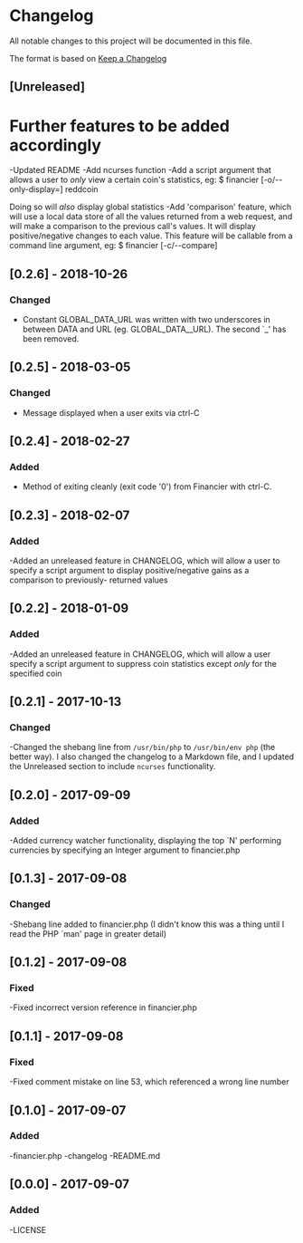 # Changelog
All notable changes to this project will be documented in this file.

The format is based on [Keep a Changelog](http://keepachangelog.com/en/1.0.0/)

## [Unreleased]
# Further features to be added accordingly
-Updated README
-Add ncurses function
-Add a script argument that allows a user to *only* view a certain coin's statistics, eg:
	$ financier [-o/--only-display=] reddcoin

Doing so will _also_ display global statistics
-Add 'comparison' feature, which will use a local data store of all the values returned from
	a web request, and will make a comparison to the previous call's values. It will display
	positive/negative changes to each value. This feature will be callable from a command line
	argument, eg:
	$ financier [-c/--compare]

## [0.2.6] - 2018-10-26
### Changed
- Constant GLOBAL_DATA_URL was written with two underscores in between DATA and URL (eg. GLOBAL_DATA__URL). The second `_' has been removed.

## [0.2.5] - 2018-03-05
### Changed
- Message displayed when a user exits via ctrl-C

## [0.2.4] - 2018-02-27
### Added
- Method of exiting cleanly (exit code '0') from Financier with ctrl-C.

## [0.2.3] - 2018-02-07
### Added
-Added an unreleased feature in CHANGELOG, which will allow a user to specify a script argument to display positive/negative gains as a comparison to previously-
returned values

## [0.2.2] - 2018-01-09
### Added
-Added an unreleased feature in CHANGELOG, which will allow a user specify a script argument to suppress coin statistics except _only_ for the specified coin

## [0.2.1] - 2017-10-13
### Changed
-Changed the shebang line from `/usr/bin/php` to `/usr/bin/env php` (the better way). I also changed the changelog to a Markdown file, and I updated the Unreleased
section to include `ncurses` functionality.

## [0.2.0] - 2017-09-09
### Added
-Added currency watcher functionality, displaying the top `N' performing currencies by specifying an Integer argument to financier.php

## [0.1.3] - 2017-09-08
### Changed
-Shebang line added to financier.php (I didn't know this was a thing until I read the PHP `man' page in greater detail)

## [0.1.2] - 2017-09-08
### Fixed
-Fixed incorrect version reference in financier.php

## [0.1.1] - 2017-09-08
### Fixed
-Fixed comment mistake on line 53, which referenced a wrong line number

## [0.1.0] - 2017-09-07
### Added
-financier.php
-changelog
-README.md

## [0.0.0] - 2017-09-07
### Added
-LICENSE
